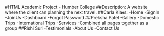 #HTML Academic Project - Humber College
##Description: A website where the client can planning the next travel. 
##Carla Klaes:
  -Home
  -SignIn
  -JoinUs
  -Dashboard
  -Forgot Password
##Preksha Patel
  -Gallery
  -Domestic Trips
  -International Trips
  -Services
  -Combined all pages together as a group
##Rishi Suri
  -Testimonials
  -About Us
  -Contact Us

